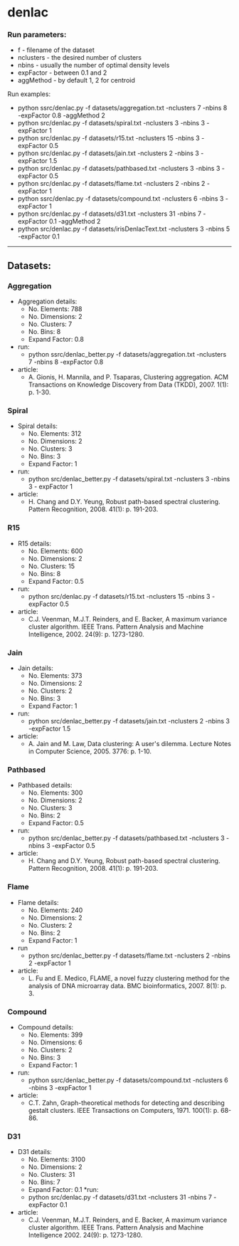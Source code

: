 # denlac

### Run parameters:
* f - filename of the dataset
* nclusters - the desired number of clusters
* nbins - usually the number of optimal density levels
* expFactor - between 0.1 and 2
* aggMethod - by default 1, 2 for centroid

Run examples: 
* python ssrc/denlac.py -f datasets/aggregation.txt -nclusters 7 -nbins 8 -expFactor 0.8 -aggMethod 2
* python src/denlac.py -f datasets/spiral.txt -nclusters 3 -nbins 3 -expFactor 1
* python src/denlac.py -f datasets/r15.txt -nclusters 15 -nbins 3 -expFactor 0.5
* python src/denlac.py -f datasets/jain.txt -nclusters 2 -nbins 3 -expFactor 1.5
* python src/denlac.py -f datasets/pathbased.txt -nclusters 3 -nbins 3 -expFactor 0.5
* python src/denlac.py -f datasets/flame.txt -nclusters 2 -nbins 2 -expFactor 1 
* python ssrc/denlac.py -f datasets/compound.txt -nclusters 6 -nbins 3 -expFactor 1 
* python src/denlac.py -f datasets/d31.txt -nclusters 31 -nbins 7 -expFactor 0.1 -aggMethod 2
* python src/denlac.py -f datasets/irisDenlacText.txt -nclusters 3 -nbins 5 -expFactor 0.1
-------------------------------------------------------------------------------------------------

## Datasets:

### Aggregation
* Aggregation details: 
	* No. Elements: 788
	* No. Dimensions: 2
	* No. Clusters: 7
	* No. Bins: 8
	* Expand Factor: 0.8 
* run:
	* python ssrc/denlac_better.py -f datasets/aggregation.txt -nclusters 7 -nbins 8 -expFactor 0.8
* article:
	* A. Gionis, H. Mannila, and P. Tsaparas, Clustering aggregation. ACM Transactions on Knowledge Discovery from Data (TKDD), 2007. 1(1): p. 1-30.

### Spiral
* Spiral details: 
	* No. Elements: 312
	* No. Dimensions: 2
	* No. Clusters: 3
	* No. Bins: 3
	* Expand Factor: 1
* run:
	* python src/denlac_better.py -f datasets/spiral.txt -nclusters 3 -nbins 3 - expFactor 1
* article:
	* H. Chang and D.Y. Yeung, Robust path-based spectral clustering. Pattern Recognition, 2008. 41(1): p. 191-203. 

### R15
* R15 details: 
	* No. Elements: 600
	* No. Dimensions: 2
	* No. Clusters: 15
	* No. Bins: 8
	* Expand Factor: 0.5
* run:
	* python src/denlac.py -f datasets/r15.txt -nclusters 15 -nbins 3 - expFactor 0.5
* article:
	* C.J. Veenman, M.J.T. Reinders, and E. Backer, A maximum variance cluster algorithm. IEEE Trans. Pattern Analysis and Machine Intelligence, 2002. 24(9): p. 1273-1280. 

### Jain
* Jain details: 
	* No. Elements: 373
	* No. Dimensions: 2
	* No. Clusters: 2
	* No. Bins: 3
	* Expand Factor: 1
* run:
	* python src/denlac_better.py -f datasets/jain.txt -nclusters 2 -nbins 3 -expFactor 1.5
* article:
	* A. Jain and M. Law, Data clustering: A user's dilemma. Lecture Notes in Computer Science, 2005. 3776: p. 1-10. 

### Pathbased
* Pathbased details: 
	* No. Elements: 300
	* No. Dimensions: 2
	* No. Clusters: 3
	* No. Bins: 2
	* Expand Factor: 0.5
* run:
	* python src/denlac_better.py -f datasets/pathbased.txt -nclusters 3 -nbins 3 -expFactor 0.5
* article:
	* H. Chang and D.Y. Yeung, Robust path-based spectral clustering. Pattern Recognition, 2008. 41(1): p. 191-203. 

### Flame
* Flame details:
	* No. Elements: 240
	* No. Dimensions: 2
	* No. Clusters: 2
	* No. Bins: 2
	* Expand Factor: 1
* run
	* python src/denlac_better.py -f datasets/flame.txt -nclusters 2 -nbins 2 -expFactor 1 
* article:
	* L. Fu and E. Medico, FLAME, a novel fuzzy clustering method for the analysis of DNA microarray data. BMC bioinformatics, 2007. 8(1): p. 3. 

### Compound
* Compound details:
	* No. Elements: 399
	* No. Dimensions: 6
	* No. Clusters: 2
	* No. Bins: 3
	* Expand Factor: 1
* run:
	* python ssrc/denlac_better.py -f datasets/compound.txt -nclusters 6 -nbins 3 -expFactor 1 
* article:
	* C.T. Zahn, Graph-theoretical methods for detecting and describing gestalt clusters. IEEE Transactions on Computers, 1971. 100(1): p. 68-86. 

### D31
* D31 details:
	* No. Elements: 3100
	* No. Dimensions: 2
	* No. Clusters: 31
	* No. Bins: 7
	* Expand Factor: 0.1
*run:
	* python src/denlac.py -f datasets/d31.txt -nclusters 31 -nbins 7 -expFactor 0.1
* article:
	* C.J. Veenman, M.J.T. Reinders, and E. Backer, A maximum variance cluster algorithm. IEEE Trans. Pattern Analysis and Machine Intelligence 2002. 24(9): p. 1273-1280.
